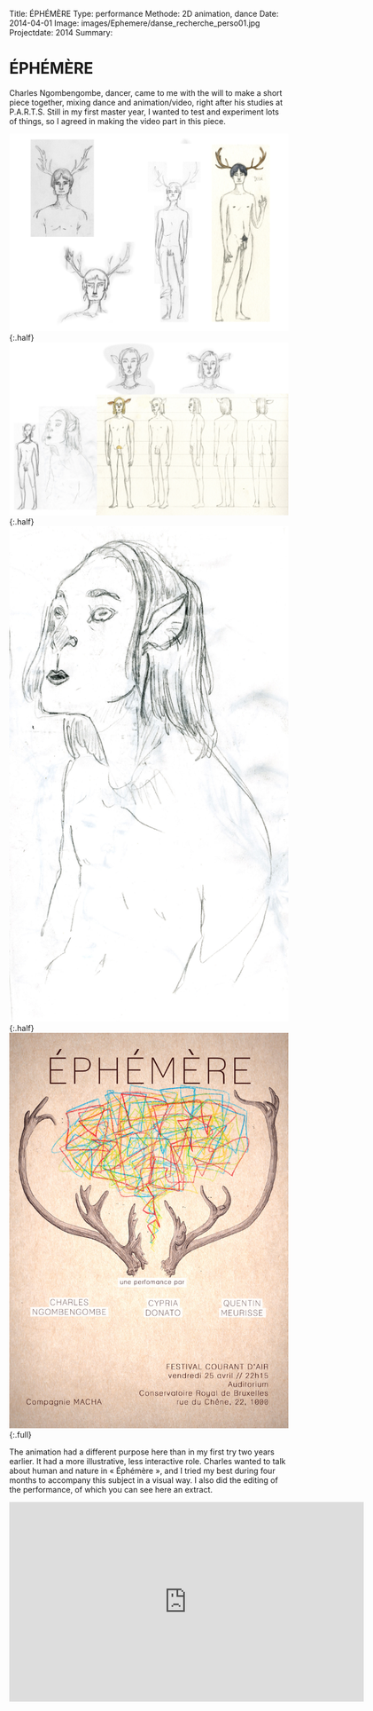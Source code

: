 Title: ÉPHÉMÈRE
Type: performance
Methode: 2D animation, dance
Date: 2014-04-01
Image: images/Ephemere/danse_recherche_perso01.jpg
Projectdate: 2014
Summary:

# ÉPHÉMÈRE
Charles Ngombengombe, dancer, came to me with the will to make a short piece together, mixing dance and animation/video, right after his studies at P.A.R.T.S. Still in my first master year, I wanted to test and experiment lots of things, so I agreed in making the video part in this piece.

![image01](images/Ephemere/danse_cerf.jpg){:.half}
![image02](images/Ephemere/danse_perso01.jpg){:.half}
![image03](images/Ephemere/danse_recherche_perso01.jpg){:.half}
![affiche](images/Ephemere/ephere_affiche.jpg){:.full}

The animation had a different purpose here than in my first try two years earlier. It had a more illustrative, less interactive role. Charles wanted to talk about human and nature in « Éphémère », and I tried my best during four months to accompany this subject in a visual way.
I also did the editing of the performance, of which you can see here an extract.
<iframe src="https://player.vimeo.com/video/145787638" width="640" height="360" frameborder="0" webkitallowfullscreen mozallowfullscreen allowfullscreen></iframe>

